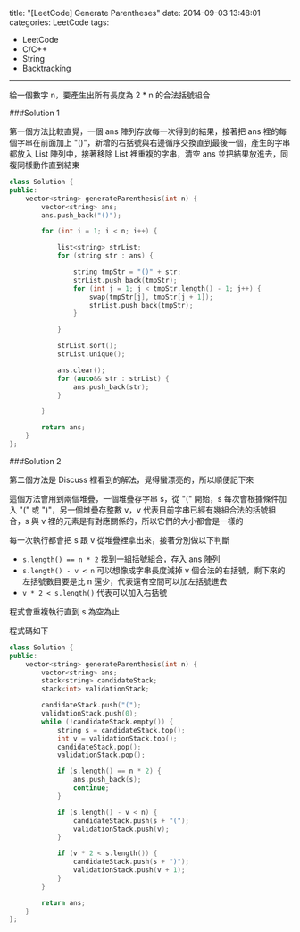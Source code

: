 title: "[LeetCode] Generate Parentheses"
date: 2014-09-03 13:48:01
categories: LeetCode
tags:
- LeetCode
- C/C++
- String
- Backtracking
---
給一個數字 n，要產生出所有長度為 2 * n 的合法括號組合

<!-- more -->

###Solution 1

第一個方法比較直覺，一個 ans 陣列存放每一次得到的結果，接著把 ans 裡的每個字串在前面加上 "()"，新增的右括號與右邊循序交換直到最後一個，產生的字串都放入 List 陣列中，接著移除 List 裡重複的字串，清空 ans 並把結果放進去，同複同樣動作直到結束

``` c++
class Solution {
public:
    vector<string> generateParenthesis(int n) {
        vector<string> ans;
        ans.push_back("()");

        for (int i = 1; i < n; i++) {

            list<string> strList;
            for (string str : ans) {

                string tmpStr = "()" + str;
                strList.push_back(tmpStr);
                for (int j = 1; j < tmpStr.length() - 1; j++) {
                    swap(tmpStr[j], tmpStr[j + 1]);
                    strList.push_back(tmpStr);
                }

            }

            strList.sort();
            strList.unique();

            ans.clear();
            for (auto&& str : strList) {
                ans.push_back(str);
            }

        }

        return ans;
    }
};
```

###Solution 2

第二個方法是 Discuss 裡看到的解法，覺得蠻漂亮的，所以順便記下來

這個方法會用到兩個堆疊，一個堆疊存字串 s，從 "(" 開始，s 每次會根據條件加入 "(" 或 ")"，另一個堆疊存整數 v，v 代表目前字串已經有幾組合法的括號組合，s 與 v 裡的元素是有對應關係的，所以它們的大小都會是一樣的

每一次執行都會把 s 跟 v 從堆疊裡拿出來，接著分別做以下判斷

* `s.length() == n * 2` 找到一組括號組合，存入 ans 陣列
* `s.length() - v < n` 可以想像成字串長度減掉 v 個合法的右括號，剩下來的左括號數目要是比 n 還少，代表還有空間可以加左括號進去
* `v * 2 < s.length()` 代表可以加入右括號

程式會重複執行直到 s 為空為止

程式碼如下

``` c++
class Solution {
public:
    vector<string> generateParenthesis(int n) {
        vector<string> ans;
        stack<string> candidateStack;
        stack<int> validationStack;

        candidateStack.push("(");
        validationStack.push(0);
        while (!candidateStack.empty()) {
            string s = candidateStack.top();
            int v = validationStack.top();
            candidateStack.pop();
            validationStack.pop();

            if (s.length() == n * 2) {
                ans.push_back(s);
                continue;
            }

            if (s.length() - v < n) {
                candidateStack.push(s + "(");
                validationStack.push(v);
            }

            if (v * 2 < s.length()) {
                candidateStack.push(s + ")");
                validationStack.push(v + 1);
            }
        }

        return ans;
    }
};
```
